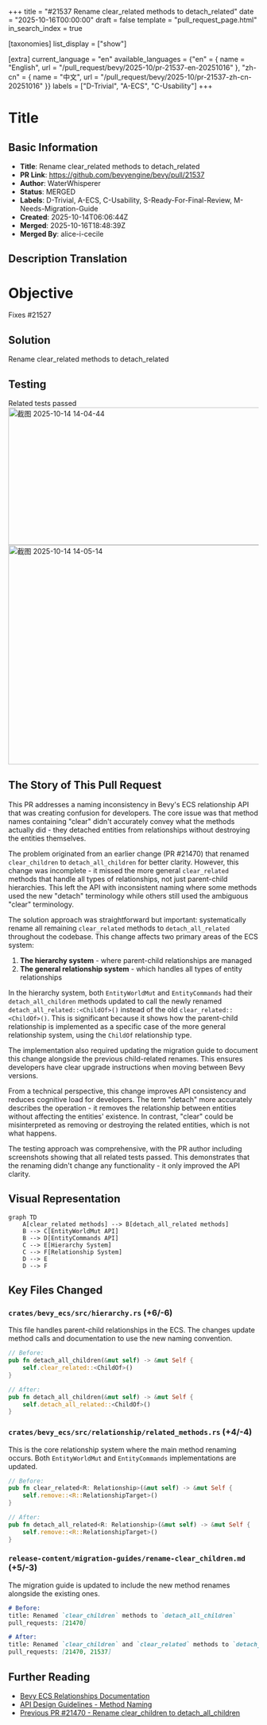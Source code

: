 +++
title = "#21537 Rename clear_related methods to detach_related"
date = "2025-10-16T00:00:00"
draft = false
template = "pull_request_page.html"
in_search_index = true

[taxonomies]
list_display = ["show"]

[extra]
current_language = "en"
available_languages = {"en" = { name = "English", url = "/pull_request/bevy/2025-10/pr-21537-en-20251016" }, "zh-cn" = { name = "中文", url = "/pull_request/bevy/2025-10/pr-21537-zh-cn-20251016" }}
labels = ["D-Trivial", "A-ECS", "C-Usability"]
+++

# Title

## Basic Information
- **Title**: Rename clear_related methods to detach_related
- **PR Link**: https://github.com/bevyengine/bevy/pull/21537
- **Author**: WaterWhisperer
- **Status**: MERGED
- **Labels**: D-Trivial, A-ECS, C-Usability, S-Ready-For-Final-Review, M-Needs-Migration-Guide
- **Created**: 2025-10-14T06:06:44Z
- **Merged**: 2025-10-16T18:48:39Z
- **Merged By**: alice-i-cecile

## Description Translation

# Objective

Fixes #21527 

## Solution

Rename clear_related methods to detach_related

## Testing

Related tests passed
<img width="1165" height="277" alt="截图 2025-10-14 14-04-44" src="https://github.com/user-attachments/assets/70b6f99d-65a6-4284-918d-64da37c8a861" />
<img width="2130" height="442" alt="截图 2025-10-14 14-05-14" src="https://github.com/user-attachments/assets/8f8d795f-59a9-41ac-af4b-55823c4443d4" />

## The Story of This Pull Request

This PR addresses a naming inconsistency in Bevy's ECS relationship API that was creating confusion for developers. The core issue was that method names containing "clear" didn't accurately convey what the methods actually did - they detached entities from relationships without destroying the entities themselves.

The problem originated from an earlier change (PR #21470) that renamed `clear_children` to `detach_all_children` for better clarity. However, this change was incomplete - it missed the more general `clear_related` methods that handle all types of relationships, not just parent-child hierarchies. This left the API with inconsistent naming where some methods used the new "detach" terminology while others still used the ambiguous "clear" terminology.

The solution approach was straightforward but important: systematically rename all remaining `clear_related` methods to `detach_all_related` throughout the codebase. This change affects two primary areas of the ECS system:

1. **The hierarchy system** - where parent-child relationships are managed
2. **The general relationship system** - which handles all types of entity relationships

In the hierarchy system, both `EntityWorldMut` and `EntityCommands` had their `detach_all_children` methods updated to call the newly renamed `detach_all_related::<ChildOf>()` instead of the old `clear_related::<ChildOf>()`. This is significant because it shows how the parent-child relationship is implemented as a specific case of the more general relationship system, using the `ChildOf` relationship type.

The implementation also required updating the migration guide to document this change alongside the previous child-related renames. This ensures developers have clear upgrade instructions when moving between Bevy versions.

From a technical perspective, this change improves API consistency and reduces cognitive load for developers. The term "detach" more accurately describes the operation - it removes the relationship between entities without affecting the entities' existence. In contrast, "clear" could be misinterpreted as removing or destroying the related entities, which is not what happens.

The testing approach was comprehensive, with the PR author including screenshots showing that all related tests passed. This demonstrates that the renaming didn't change any functionality - it only improved the API clarity.

## Visual Representation

```mermaid
graph TD
    A[clear_related methods] --> B[detach_all_related methods]
    B --> C[EntityWorldMut API]
    B --> D[EntityCommands API]
    C --> E[Hierarchy System]
    C --> F[Relationship System]
    D --> E
    D --> F
```

## Key Files Changed

### `crates/bevy_ecs/src/hierarchy.rs` (+6/-6)
This file handles parent-child relationships in the ECS. The changes update method calls and documentation to use the new naming convention.

```rust
// Before:
pub fn detach_all_children(&mut self) -> &mut Self {
    self.clear_related::<ChildOf>()
}

// After:
pub fn detach_all_children(&mut self) -> &mut Self {
    self.detach_all_related::<ChildOf>()
}
```

### `crates/bevy_ecs/src/relationship/related_methods.rs` (+4/-4)
This is the core relationship system where the main method renaming occurs. Both `EntityWorldMut` and `EntityCommands` implementations are updated.

```rust
// Before:
pub fn clear_related<R: Relationship>(&mut self) -> &mut Self {
    self.remove::<R::RelationshipTarget>()
}

// After:
pub fn detach_all_related<R: Relationship>(&mut self) -> &mut Self {
    self.remove::<R::RelationshipTarget>()
}
```

### `release-content/migration-guides/rename-clear_children.md` (+5/-3)
The migration guide is updated to include the new method renames alongside the existing ones.

```markdown
# Before:
title: Renamed `clear_children` methods to `detach_all_children`
pull_requests: [21470]

# After:
title: Renamed `clear_children` and `clear_related` methods to `detach_*`
pull_requests: [21470, 21537]
```

## Further Reading

- [Bevy ECS Relationships Documentation](https://bevyengine.org/learn/advanced-topics/ecs-relationships/)
- [API Design Guidelines - Method Naming](https://rust-lang.github.io/api-guidelines/naming.html)
- [Previous PR #21470 - Rename clear_children to detach_all_children](https://github.com/bevyengine/bevy/pull/21470)